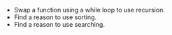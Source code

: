 * Swap a function using a while loop to use recursion.
* Find a reason to use sorting.
* Find a reason to use searching.
